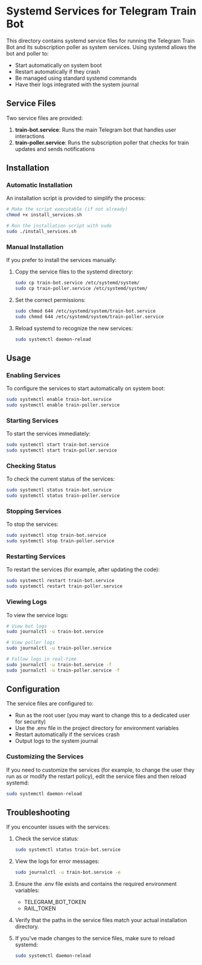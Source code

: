 # Systemd Services for Telegram Train Bot

This directory contains systemd service files for running the Telegram Train Bot and its subscription poller as system services. Using systemd allows the bot and poller to:

- Start automatically on system boot
- Restart automatically if they crash
- Be managed using standard systemd commands
- Have their logs integrated with the system journal

## Service Files

Two service files are provided:

1. **train-bot.service**: Runs the main Telegram bot that handles user interactions
2. **train-poller.service**: Runs the subscription poller that checks for train updates and sends notifications

## Installation

### Automatic Installation

An installation script is provided to simplify the process:

```bash
# Make the script executable (if not already)
chmod +x install_services.sh

# Run the installation script with sudo
sudo ./install_services.sh
```

### Manual Installation

If you prefer to install the services manually:

1. Copy the service files to the systemd directory:
   ```bash
   sudo cp train-bot.service /etc/systemd/system/
   sudo cp train-poller.service /etc/systemd/system/
   ```

2. Set the correct permissions:
   ```bash
   sudo chmod 644 /etc/systemd/system/train-bot.service
   sudo chmod 644 /etc/systemd/system/train-poller.service
   ```

3. Reload systemd to recognize the new services:
   ```bash
   sudo systemctl daemon-reload
   ```

## Usage

### Enabling Services

To configure the services to start automatically on system boot:

```bash
sudo systemctl enable train-bot.service
sudo systemctl enable train-poller.service
```

### Starting Services

To start the services immediately:

```bash
sudo systemctl start train-bot.service
sudo systemctl start train-poller.service
```

### Checking Status

To check the current status of the services:

```bash
sudo systemctl status train-bot.service
sudo systemctl status train-poller.service
```

### Stopping Services

To stop the services:

```bash
sudo systemctl stop train-bot.service
sudo systemctl stop train-poller.service
```

### Restarting Services

To restart the services (for example, after updating the code):

```bash
sudo systemctl restart train-bot.service
sudo systemctl restart train-poller.service
```

### Viewing Logs

To view the service logs:

```bash
# View bot logs
sudo journalctl -u train-bot.service

# View poller logs
sudo journalctl -u train-poller.service

# Follow logs in real-time
sudo journalctl -u train-bot.service -f
sudo journalctl -u train-poller.service -f
```

## Configuration

The service files are configured to:

- Run as the root user (you may want to change this to a dedicated user for security)
- Use the .env file in the project directory for environment variables
- Restart automatically if the services crash
- Output logs to the system journal

### Customizing the Services

If you need to customize the services (for example, to change the user they run as or modify the restart policy), edit the service files and then reload systemd:

```bash
sudo systemctl daemon-reload
```

## Troubleshooting

If you encounter issues with the services:

1. Check the service status:
   ```bash
   sudo systemctl status train-bot.service
   ```

2. View the logs for error messages:
   ```bash
   sudo journalctl -u train-bot.service -e
   ```

3. Ensure the .env file exists and contains the required environment variables:
   - TELEGRAM_BOT_TOKEN
   - RAIL_TOKEN

4. Verify that the paths in the service files match your actual installation directory.

5. If you've made changes to the service files, make sure to reload systemd:
   ```bash
   sudo systemctl daemon-reload
   ```
